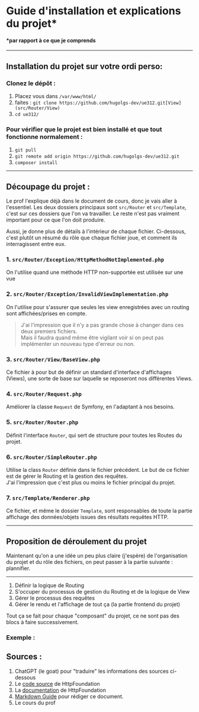 # Guide d'installation et explications du projet*

#### *par rapport à ce que je comprends

---

## Installation du projet sur votre ordi perso:

### Clonez le dépôt :

1. Placez vous dans ```/var/www/html/``` 
2. faites : ```git clone https://github.com/hugolgs-dev/ue312.git[View](src/Router/View)```
3. ```cd ue312/```

### Pour vérifier que le projet est bien installé et que tout fonctionne normalement :

1. ```git pull``` 
2. ```git remote add origin https://github.com/hugolgs-dev/ue312.git```
3. ```composer install```

---

## Découpage du projet :

Le prof l'explique déjà dans le document de cours, donc je vais aller à l'essentiel.
Les deux dossiers principaux sont ```src/Router``` et ```src/Template```, c'est sur ces dossiers que l'on va travailler. 
Le reste n'est pas vraiment important pour ce que l'on doit produire.

Aussi, je donne plus de détails à l'intérieur de chaque fichier. Ci-dessous, c'est plutôt un résumé du rôle que chaque fichier joue, et comment ils interragissent entre eux.


### 1. ```src/Router/Exception/HttpMethodNotImplemented.php```

On l'utilise quand une méthode HTTP non-supportée est utilisée sur une vue

### 2. ```src/Router/Exception/InvalidViewImplementation.php```

On l'utilise pour s'assurer que seules les view enregistrées avec un routing sont affichées/prises en compte.

> J'ai l'impression que il n'y a pas grande chose à changer dans ces deux premiers fichiers. <br>
> Mais il faudra quand même être vigilant voir si on peut pas implémenter un nouveau type d'erreur ou non.

### 3. ```src/Router/View/BaseView.php```

Ce fichier à pour but de définir un standard d'interface d'affichages (Views), une sorte de base sur laquelle se reposeront nos différentes Views.

### 4. ```src/Router/Request.php```

Améliorer la classe ```Request``` de Symfony, en l'adaptant à nos besoins. 

### 5. ```src/Router/Router.php```

Définit l'interface ```Router```, qui sert de structure pour toutes les Routes du projet.

### 6. ```src/Router/SimpleRouter.php```

Utilise la class ```Router``` définie dans le fichier précédent. Le but de ce fichier est de gérer le Routing et la gestion des requêtes. <br>
J'ai l'impression que c'est plus ou moins le fichier principal du projet.

### 7. ```src/Template/Renderer.php```

Ce fichier, et même le dossier ```Template```, sont responsables de toute la partie affichage des données/objets issues des résultats requêtes HTTP.

---

## Proposition de déroulement du projet

Maintenant qu'on a une idée un peu plus claire (j'espère) de l'organisation du projet et du rôle des fichiers, on peut passer à la partie suivante : plannifier.

---

1. Définir la logique de Routing
2. S'occuper du processus de gestion du Routing et de la logique de View
3. Gérer le processus des requêtes
4. Gérer le rendu et l'affichage de tout ça (la partie frontend du projet)

Tout ça se fait pour chaque "composant" du projet, ce ne sont pas des blocs à faire successivement.

 ### Exemple : 



## Sources :

1. ChatGPT (le goat) pour "traduire" les informations des sources ci-dessous
2. Le [code source](https://github.com/symfony/http-foundation) de HttpFoundation
3. La [documentation](https://symfony.com/doc/current/components/http_foundation.html) de HttpFoundation
4. [Markdown Guide](https://www.markdownguide.org/basic-syntax/) pour rédiger ce document.
5. Le cours du prof